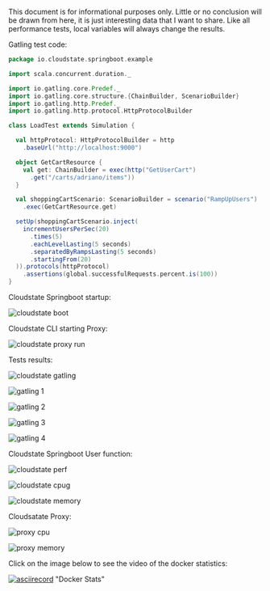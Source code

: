 This document is for informational purposes only. Little or no conclusion will be drawn from here, 
it is just interesting data that I want to share.
Like all performance tests, local variables will always change the results.

Gatling test code:

```scala
package io.cloudstate.springboot.example

import scala.concurrent.duration._

import io.gatling.core.Predef._
import io.gatling.core.structure.{ChainBuilder, ScenarioBuilder}
import io.gatling.http.Predef._
import io.gatling.http.protocol.HttpProtocolBuilder

class LoadTest extends Simulation {

  val httpProtocol: HttpProtocolBuilder = http
    .baseUrl("http://localhost:9000")

  object GetCartResource {
    val get: ChainBuilder = exec(http("GetUserCart")
      .get("/carts/adriano/items"))
  }

  val shoppingCartScenario: ScenarioBuilder = scenario("RampUpUsers")
    .exec(GetCartResource.get)

  setUp(shoppingCartScenario.inject(
    incrementUsersPerSec(20)
      .times(5)
      .eachLevelLasting(5 seconds)
      .separatedByRampsLasting(5 seconds)
      .startingFrom(20)
  )).protocols(httpProtocol)
    .assertions(global.successfulRequests.percent.is(100))
}

```

Cloudstate Springboot startup:

![cloudstate boot](/docs/img/cloudstate-boot-perf-boot-wow.png)

Cloudstate CLI starting Proxy:

![cloudstate proxy run](/docs/img/cloudstate-cli-boot-perf.png)

Tests results:

![cloudstate gatling](/docs/img/cloudstate-gatling.png)

![gatling 1](/docs/img/gatling-perf-1.png)

![gatling 2](/docs/img/gatling-perf-2.png)

![gatling 3](/docs/img/gatling-perf-3.png)

![gatling 4](/docs/img/gatling-perf-4.png)

Cloudstate Springboot User function:

![cloudstate perf](/docs/img/cloudstate-perf-user-paused.png)

![cloudstate cpug](/docs/img/cloudstate-user-perf-ok.png)

![cloudstate memory](/docs/img/cloudstate-user-perf-memory.png)

Cloudsatate Proxy:

![proxy cpu](/docs/img/proxy-cpu.png)

![proxy memory](/docs/img/proxy-memory.png)

Click on the image below to see the video of the docker statistics:

[![asciirecord](/docs/img/docker-stats.png)](https://asciinema.org/a/H8IzG9tdEsgPqkZiXfrQ6UN3D) "Docker Stats"


